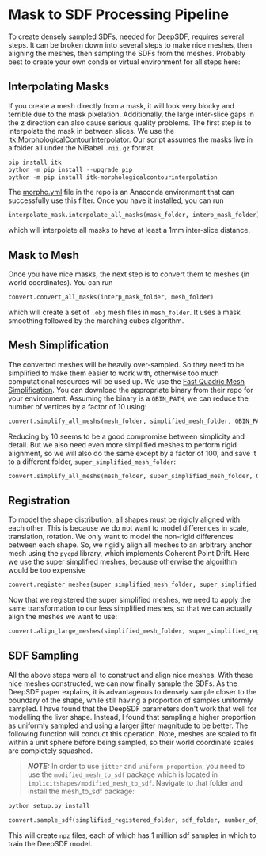 # Mask to SDF Processing Pipeline

To create densely sampled SDFs, needed for DeepSDF, requires several steps. It can be broken down into several steps to make nice meshes, then aligning the meshes, then sampling the SDFs from the meshes. Probably best to create your own conda or virtual environment for all steps here:

## Interpolating Masks

If you create a mesh directly from a mask, it will look very blocky and terrible due to the mask pixelation. Additionally, the large inter-slice gaps in the z direction can also cause serious quality problems. The first step is to interpolate the mask in between slices. We use the [itk.MorphologicalContourInterpolator](https://github.com/KitwareMedical/ITKMorphologicalContourInterpolation). Our script assumes the masks live in a folder all under the NiBabel `.nii.gz` format.
```python
pip install itk
python -m pip install --upgrade pip
python -m pip install itk-morphologicalcontourinterpolation
```

The [morpho.yml](morpho.yml) file in the repo is an Anaconda environment that can successfully use this filter. Once you have it installed, you can run
```python
interpolate_mask.interpolate_all_masks(mask_folder, interp_mask_folder)
```
which will interpolate all masks to have at least a 1mm inter-slice distance.

## Mask to Mesh

Once you have nice masks, the next step is to convert them to meshes (in world coordinates). You can run 
```python
convert.convert_all_masks(interp_mask_folder, mesh_folder)
```
which will create a set of `.obj` mesh files in `mesh_folder`. It uses a mask smoothing followed by the marching cubes algorithm.

## Mesh Simplification

The converted meshes will be heavily over-sampled. So they need to be simplified to make them easier to work with, otherwise too much computational resources will be used up. We use the [Fast Quadric Mesh Simplification](https://github.com/sp4cerat/Fast-Quadric-Mesh-Simplification). You can download the appropriate binary from their repo for your environment. Assuming the binary is a `QBIN_PATH`, we can reduce the number of vertices by a factor of 10 using:
```python
convert.simplify_all_meshs(mesh_folder, simplified_mesh_folder, QBIN_PATH, 0.1)
```

Reducing by 10 seems to be a good compromise between simplicity and detail. But we also need even more simplified meshes to perform rigid alignment, so we will also do the same except by a factor of 100, and save it to a different folder, `super_simplified_mesh_folder`:
```python
convert.simplify_all_meshs(mesh_folder, super_simplified_mesh_folder, QBIN_PATH, 0.01)
```

## Registration

To model the shape distribution, all shapes must be rigidly aligned with each other. This is because we do not want to model differences in scale, translation, rotation. We only want to model the non-rigid differences between each shape. So, we rigidly align all meshes to an arbitrary anchor mesh using the `pycpd` library, which implements Coherent Point Drift. Here we use the super simplified meshes, because otherwise the algorithm would be too expensive
```python
convert.register_meshes(super_simplified_mesh_folder, super_simplified_registered_folder)
```

Now that we registered the super simplified meshes, we need to apply the same transformation to our less simplified meshes, so that we can actually align the meshes we want to use:
```python
convert.align_large_meshes(simplified_mesh_folder, super_simplified_registered_folder, simplified_registered_folder)
```

## SDF Sampling

All the above steps were all to construct and align nice meshes. With these nice meshes constructed, we can now finally sample the SDFs. As the DeepSDF paper explains, it is advantageous to densely sample closer to the boundary of the shape, while still having a proportion of samples uniformly sampled. I have found that the DeepSDF parameters don't work that well for modelling the liver shape. Instead, I found that sampling a higher proportion as uniformly sampled and using a larger jitter magnitude to be better. The following function will conduct this operation. Note, meshes are scaled to fit within a unit sphere before being sampled, so their world coordinate scales are completely squashed.
> **_NOTE:_** In order to use `jitter` and `uniform_proportion`, you need to use the `modified_mesh_to_sdf` package which is located in `implicitshapes/modified_mesh_to_sdf`. Navigate to that folder and install the mesh_to_sdf package:
```python
python setup.py install
```



```python
convert.sample_sdf(simplified_registered_folder, sdf_folder, number_of_points=1000000, uniform_proportion=0.2, jitter=.1)
```
This will create `npz` files, each of which has 1 million sdf samples in which to train the DeepSDF model. 


